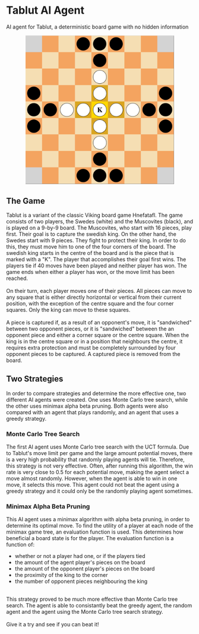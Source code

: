 # Tablut AI Agent

AI agent for Tablut, a deterministic board game with no hidden information 

<p align="center">
<img src="https://github.com/arcaulfield/Tablut-AI-Agent/blob/master/StartingBoard.png" width="400"/>
</p>

## The Game
Tablut is a variant of the classic Viking board game Hnefatafl. The game consists of two players, the Swedes (white) and the Muscovites (black), and is played on a 9-by-9 board. The Muscovites, who start with 16 pieces, play first. Their goal is to capture the swedish king. On the other hand, the Swedes start with 9 pieces. They fight to protect their king. In order to do this, they must move him to one of the four corners of the board. The swedish king starts in the centre of the board and is the piece that is marked with a "K". The player that accomplishes their goal first wins. The players tie if 40 moves have been played and neither player has won. The game ends when either a player has won, or the move limit has been reached. <br />
<br />
On their turn, each player moves one of their pieces. All pieces can move to any square that is either directly horizontal or vertical from their current position, with the exception of the centre square and the four corner squares. Only the king can move to these squares. <br />
<br />
A piece is captured if, as a result of an opponent's move, it is "sandwiched" between two opponent pieces, or it is "sandwiched" between the an opponent piece and either a corner square or the centre square. When the king is in the centre square or in a position that neighbours the centre, it requires extra protection and must be completely surrounded by four opponent pieces to be captured. A captured piece is removed from the board. 
## Two Strategies
In order to compare strategies and determine the more effective one, two different AI agents were created. One uses Monte Carlo tree search, while the other uses minimax alpha beta pruning. Both agents were also compared with an agent that plays randomly, and an agent that uses a greedy strategy. 

### Monte Carlo Tree Search
The first AI agent uses Monte Carlo tree search with the UCT formula. Due to Tablut's move limit per game and the large amount potential moves, there is a very high probability that randomly playing agents will tie. Therefore, this strategy is not very effective. Often, after running this algorithm, the win rate is very close to 0.5 for each potential move, making the agent select a move almost randomly. However, when the agent is able to win in one move, it selects this move. This agent could not beat the agent using a greedy strategy and it could only be the randomly playing agent sometimes. 

### Minimax Alpha Beta Pruning
This AI agent uses a minimax algorithm with alpha beta pruning, in order to determine its optimal move. To find the utility of a player at each node of the minimax game tree, an evaluation function is used. This determines how beneficial a board state is for the player. The evaluation function is a function of:
* whether or not a player had one, or if the players tied
* the amount of the agent player's pieces on the board 
* the amount of the opponent player's pieces on the board 
* the proximity of the king to the corner
* the number of opponent pieces neighbouring the king
<br />
This strategy proved to be much more effective than Monte Carlo tree search. The agent is able to consistantly beat the greedy agent, the random agent and the agent using the Monte Carlo tree search strategy. 
<br />
<br />
Give it a try and see if you can beat it! 


